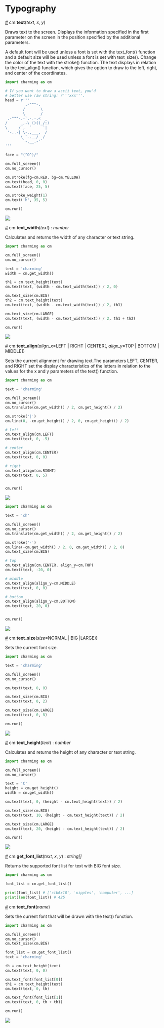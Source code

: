 # Typography

<a name="text" href="#text">#</a> cm.**text**(*text*, *x*, *y*)

Draws text to the screen. Displays the information specified in the first parameter on the screen in the position specified by the additional parameters.

A default font will be used unless a font is set with the text_font() function and a default size will be used unless a font is set with text_size(). Change the color of the text with the stroke() function. The text displays in relation to the text_align() function, which gives the option to draw to the left, right, and center of the coordinates.

```py
import charming as cm

# If you want to draw a ascii text, you'd
# better use raw string: r'''xxx'''.
head = r'''
         .-"""-.
        /       \
        \       /
 .-"""-.-`.-.-.<  _
/      _,-\ ()()_/:)
\     / ,  `     `|
 '-..-| \-.,___,  /
       \ `-.__/  /
        `-.__.-'`
'''

face = "(^O^)/"

cm.full_screen()
cm.no_cursor()

cm.stroke(fg=cm.RED, bg=cm.YELLOW)
cm.text(head, 0, 0)
cm.text(face, 25, 5)

cm.stroke_weight(1)
cm.text('h', 35, 5)

cm.run()
```

<img src="https://raw.githubusercontent.com/charming-art/public-files/master/test_text.png" />

<a name="text_width" href="#text_width">#</a> cm.**text_width**(*text*) : *number*

Calculates and returns the width of any character or text string.

```py
import charming as cm

cm.full_screen()
cm.no_cursor()

text = 'charming'
width = cm.get_width()

th1 = cm.text_height(text)
cm.text(text, (width - cm.text_width(text)) / 2, 0)

cm.text_size(cm.BIG)
th2 = cm.text_height(text)
cm.text(text, (width - cm.text_width(text)) / 2, th1)

cm.text_size(cm.LARGE)
cm.text(text, (width - cm.text_width(text)) / 2, th1 + th2)

cm.run()
```

<img src="https://raw.githubusercontent.com/charming-art/public-files/master/test_text_width.png" />

<a name="text_align" href="#text_align">#</a> cm.**text_align**(*align_x*=LEFT | RIGHT | CENTER[, *align_y*=TOP | BOTTOM | MIDDLE])

Sets the current alignment for drawing text.The parameters LEFT, CENTER, and RIGHT set the display characteristics of the letters in relation to the values for the x and y parameters of the text() function.

```py
import charming as cm

text = 'charming'

cm.full_screen()
cm.no_cursor()
cm.translate(cm.get_width() / 2, cm.get_height() / 2)

cm.stroke('|')
cm.line(0, -cm.get_height() / 2, 0, cm.get_height() / 2)

# left
cm.text_align(cm.LEFT)
cm.text(text, 0, -5)

# center
cm.text_align(cm.CENTER)
cm.text(text, 0, 0)

# right
cm.text_align(cm.RIGHT)
cm.text(text, 0, 5)


cm.run()
```

<img src="https://raw.githubusercontent.com/charming-art/public-files/master/test_text_align_x.png" />

```py
import charming as cm

text = 'ch'

cm.full_screen()
cm.no_cursor()
cm.translate(cm.get_width() / 2, cm.get_height() / 2)

cm.stroke('-')
cm.line(-cm.get_width() / 2, 0, cm.get_width() / 2, 0)
cm.text_size(cm.BIG)

# top
cm.text_align(cm.CENTER, align_y=cm.TOP)
cm.text(text, -20, 0)

# middle
cm.text_align(align_y=cm.MIDDLE)
cm.text(text, 0, 0)

# bottom
cm.text_align(align_y=cm.BOTTOM)
cm.text(text, 20, 0)


cm.run()
```

<img src="https://raw.githubusercontent.com/charming-art/public-files/master/test_text_align_y.png" />

<a name="text_size" href="#text_size">#</a> cm.**text_size**(*size*=NORMAL | BIG |LARGE))

Sets the current font size.

```py
import charming as cm

text = 'charming'

cm.full_screen()
cm.no_cursor()

cm.text(text, 0, 0)

cm.text_size(cm.BIG)
cm.text(text, 0, 2)

cm.text_size(cm.LARGE)
cm.text(text, 0, 8)

cm.run()
```

<img src="https://raw.githubusercontent.com/charming-art/public-files/master/test_text_size.png" />

<a name="text_height" href="#text_height">#</a> cm.**text_height**(*text*) : *number*

Calculates and returns the height of any character or text string.

```py
import charming as cm

cm.full_screen()
cm.no_cursor()

text = 'C'
height = cm.get_height()
width = cm.get_width()

cm.text(text, 0, (height - cm.text_height(text)) / 2)

cm.text_size(cm.BIG)
cm.text(text, 10, (height - cm.text_height(text)) / 2)

cm.text_size(cm.LARGE)
cm.text(text, 20, (height - cm.text_height(text)) / 2)

cm.run()
```

<img src="https://raw.githubusercontent.com/charming-art/public-files/master/test_text_height.png" />

<a name="get_font_list" href="#get_font_list">#</a> cm.**get_font_list**(*text*, *x*, *y*) : *string[]*

Returns the supported font list for text with BIG font size.

```py
import charming as cm

font_list = cm.get_font_list()

print(font_list) # ['clb6x10', 'nipples', 'computer', ...]
print(len(font_list)) # 425
```

<a name="text_font" href="#text_font">#</a> cm.**text_font**(*name*)

Sets the current font that will be drawn with the text() function.

```py
import charming as cm

cm.full_screen()
cm.no_cursor()
cm.text_size(cm.BIG)

font_list = cm.get_font_list()
text = 'charming'

th = cm.text_height(text)
cm.text(text, 0, 0)

cm.text_font(font_list[0])
th1 = cm.text_height(text)
cm.text(text, 0, th)

cm.text_font(font_list[1])
cm.text(text, 0, th + th1)

cm.run()
```

<img src="https://raw.githubusercontent.com/charming-art/public-files/master/test_text_font.png" />